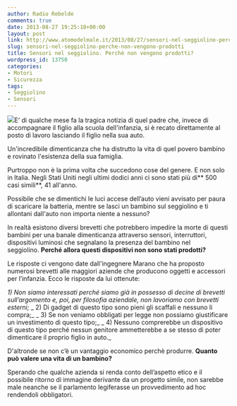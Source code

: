 ```yaml
---
author: Radio Rebelde
comments: true
date: 2013-08-27 19:25:18+00:00
layout: post
link: http://www.atomodelmale.it/2013/08/27/sensori-nel-seggiolino-perche-non-vengono-prodotti/
slug: sensori-nel-seggiolino-perche-non-vengono-prodotti
title: Sensori nel seggiolino. Perchè non vengono prodotti?
wordpress_id: 13750
categories:
- Motori
- Sicurezza
tags:
- Seggiolino
- Sensori
---
```


![](http://www.atomodelmale.it/wp-content/uploads/2013/08/seggiolino-auto-bambini5-300x200.jpg)E’ di qualche mese fa la tragica notizia di quel padre che, invece di accompagnare il figlio alla scuola dell'infanzia, si è recato direttamente al posto di lavoro lasciando il figlio nella sua auto.

Un'incredibile dimenticanza che ha distrutto la vita di quel povero bambino e rovinato l'esistenza della sua famiglia.

Purtroppo non è la prima volta che succedono cose del genere. E non solo in Italia. Negli Stati Uniti negli ultimi dodici anni ci sono stati più di** 500 casi simili**, 41 all'anno.

Possibile che se dimentichi le luci accese dell’auto vieni avvisato per paura di scaricare la batteria, mentre se lasci un bambino sul seggiolino e ti allontani dall'auto non importa niente a nessuno?

In realtà esistono diversi brevetti che potrebbero impedire la morte di questi bambini per una banale dimenticanza attraverso sensori, interruttori, dispositivi luminosi che segnalano la presenza del bambino nel seggiolino. **Perché allora questi dispositivi non sono stati prodotti?**



Le risposte ci vengono date dall'ingegnere Marano che ha proposto numerosi brevetti alle maggiori aziende che producono oggetti e accessori per l’infanzia. Ecco le risposte da lui ottenute:

_1) Non siamo interessati perché siamo già in possesso di decine di brevetti sull’argomento e, poi, per filosofia aziendale, non lavoriamo con brevetti esterni;_
_ 2) Di gadget di questo tipo sono pieni gli scaffali e nessuno li compra;_
_ 3) Se non veniamo obbligati per legge non possiamo giustificare un investimento di questo tipo;_
_ 4) Nessuno comprerebbe un dispositivo di questo tipo perché nessun genitore ammetterebbe a se stesso di poter dimenticare il proprio figlio in auto._

D'altronde se non c’è un vantaggio economico perchè produrre. **Quanto può valere una vita di un bambino?**

Sperando che qualche azienda si renda conto dell’aspetto etico e il possibile ritorno di immagine derivante da un progetto simile, non sarebbe male neanche se il parlamento legiferasse un provvedimento ad hoc rendendoli obbligatori.
